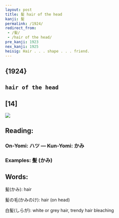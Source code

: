 ```yaml
---
layout: post
title: 髪 hair of the head
kanji: 髪
permalink: /1924/
redirect_from:
 - /髪/
 - /hair of the head/
pre_kanji: 1923
nex_kanji: 1925
heisig: Hair . . . shape . . . friend.
---
```


## {1924}

## `hair of the head`

## [14]

<div class="stroke"><img src="E9ABAA.png" /></div>

## Reading:

### On-Yomi: ハツ &mdash; Kun-Yomi: かみ

### Examples: 髪 (かみ)

## Words:

髪(かみ): hair

髪の毛(かみのけ): hair (on head)

白髪(しらが): white or grey hair, trendy hair bleaching
